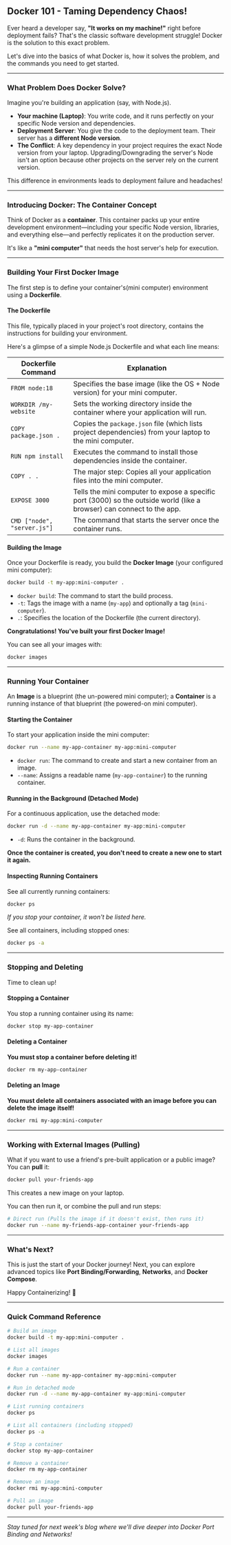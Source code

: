 ## Docker 101 - Taming Dependency Chaos! 

Ever heard a developer say, **"It works on my machine!"** right before deployment fails? That's the classic software development struggle! Docker is the solution to this exact problem.

Let's dive into the basics of what Docker is, how it solves the problem, and the commands you need to get started.

---

### What Problem Does Docker Solve?

Imagine you're building an application (say, with Node.js).

- **Your machine (Laptop)**: You write code, and it runs perfectly on your specific Node version and dependencies.
- **Deployment Server**: You give the code to the deployment team. Their server has a **different Node version**.
- **The Conflict**: A key dependency in your project requires the exact Node version from your laptop. Upgrading/Downgrading the server's Node isn't an option because other projects on the server rely on the current version.

This difference in environments leads to deployment failure and headaches! 

---

### Introducing Docker: The Container Concept

Think of Docker as a **container**. This container packs up your entire development environment—including your specific Node version, libraries, and everything else—and perfectly replicates it on the production server.

It's like a **"mini computer"** that needs the host server's help for execution.

---

### Building Your First Docker Image

The first step is to define your container's(mini computer) environment using a **Dockerfile**.

#### The Dockerfile

This file, typically placed in your project's root directory, contains the instructions for building your environment.

Here's a glimpse of a simple Node.js Dockerfile and what each line means:

| Dockerfile Command | Explanation |
|-------------------|-------------|
| `FROM node:18` | Specifies the base image (like the OS + Node version) for your mini computer. |
| `WORKDIR /my-website` | Sets the working directory inside the container where your application will run. |
| `COPY package.json .` | Copies the `package.json` file (which lists project dependencies) from your laptop to the mini computer. |
| `RUN npm install` | Executes the command to install those dependencies inside the container. |
| `COPY . .` | The major step: Copies all your application files into the mini computer. |
| `EXPOSE 3000` | Tells the mini computer to expose a specific port (3000) so the outside world (like a browser) can connect to the app. |
| `CMD ["node", "server.js"]` | The command that starts the server once the container runs. |

#### Building the Image

Once your Dockerfile is ready, you build the **Docker Image** (your configured mini computer):

```bash
docker build -t my-app:mini-computer .
```

- `docker build`: The command to start the build process.
- `-t`: Tags the image with a name (`my-app`) and optionally a tag (`mini-computer`).
- `.`: Specifies the location of the Dockerfile (the current directory).

**Congratulations! You've built your first Docker Image!** 

You can see all your images with:

```bash
docker images
```

---

### Running Your Container

An **Image** is a blueprint (the un-powered mini computer); a **Container** is a running instance of that blueprint (the powered-on mini computer).

#### Starting the Container

To start your application inside the mini computer:

```bash
docker run --name my-app-container my-app:mini-computer
```

- `docker run`: The command to create and start a new container from an image.
- `--name`: Assigns a readable name (`my-app-container`) to the running container.

#### Running in the Background (Detached Mode)

For a continuous application, use the detached mode:

```bash
docker run -d --name my-app-container my-app:mini-computer
```

- `-d`: Runs the container in the background.

**Once the container is created, you don't need to create a new one to start it again.**

#### Inspecting Running Containers

See all currently running containers:

```bash
docker ps
```

*If you stop your container, it won't be listed here.*

See all containers, including stopped ones:

```bash
docker ps -a
```

---

### Stopping and Deleting

Time to clean up!

#### Stopping a Container

You stop a running container using its name:

```bash
docker stop my-app-container
```

#### Deleting a Container

**You must stop a container before deleting it!**

```bash
docker rm my-app-container
```

#### Deleting an Image

**You must delete all containers associated with an image before you can delete the image itself!**

```bash
docker rmi my-app:mini-computer
```

---

### Working with External Images (Pulling)

What if you want to use a friend's pre-built application or a public image? You can **pull** it:

```bash
docker pull your-friends-app
```

This creates a new image on your laptop.

You can then run it, or combine the pull and run steps:

```bash
# Direct run (Pulls the image if it doesn't exist, then runs it)
docker run --name my-friends-app-container your-friends-app
```

---

### What's Next?

This is just the start of your Docker journey! Next, you can explore advanced topics like **Port Binding/Forwarding**, **Networks**, and **Docker Compose**.

Happy Containerizing! 🚢

---

### Quick Command Reference

```bash
# Build an image
docker build -t my-app:mini-computer .

# List all images
docker images

# Run a container
docker run --name my-app-container my-app:mini-computer

# Run in detached mode
docker run -d --name my-app-container my-app:mini-computer

# List running containers
docker ps

# List all containers (including stopped)
docker ps -a

# Stop a container
docker stop my-app-container

# Remove a container
docker rm my-app-container

# Remove an image
docker rmi my-app:mini-computer

# Pull an image
docker pull your-friends-app
```

---

*Stay tuned for next week's blog where we'll dive deeper into Docker Port Binding and Networks!*